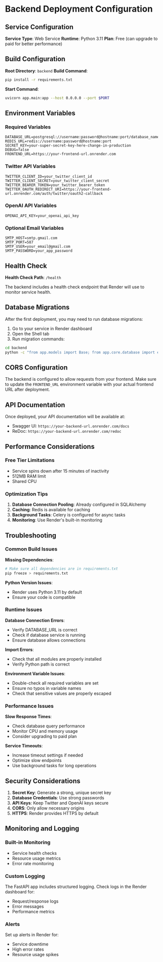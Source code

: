 # Backend Deployment Configuration

## Service Configuration

**Service Type**: Web Service
**Runtime**: Python 3.11
**Plan**: Free (can upgrade to paid for better performance)

## Build Configuration

**Root Directory**: `backend`
**Build Command**: 
```bash
pip install -r requirements.txt
```

**Start Command**:
```bash
uvicorn app.main:app --host 0.0.0.0 --port $PORT
```

## Environment Variables

### Required Variables
```
DATABASE_URL=postgresql://username:password@hostname:port/database_name
REDIS_URL=redis://username:password@hostname:port
SECRET_KEY=your-super-secret-key-here-change-in-production
DEBUG=false
FRONTEND_URL=https://your-frontend-url.onrender.com
```

### Twitter API Variables
```
TWITTER_CLIENT_ID=your_twitter_client_id
TWITTER_CLIENT_SECRET=your_twitter_client_secret
TWITTER_BEARER_TOKEN=your_twitter_bearer_token
TWITTER_OAUTH_REDIRECT_URI=https://your-frontend-url.onrender.com/auth/twitter/oauth2-callback
```

### OpenAI API Variables
```
OPENAI_API_KEY=your_openai_api_key
```

### Optional Email Variables
```
SMTP_HOST=smtp.gmail.com
SMTP_PORT=587
SMTP_USER=your_email@gmail.com
SMTP_PASSWORD=your_app_password
```

## Health Check

**Health Check Path**: `/health`

The backend includes a health check endpoint that Render will use to monitor service health.

## Database Migrations

After the first deployment, you may need to run database migrations:

1. Go to your service in Render dashboard
2. Open the Shell tab
3. Run migration commands:
```bash
cd backend
python -c "from app.models import Base; from app.core.database import engine; Base.metadata.create_all(bind=engine)"
```

## CORS Configuration

The backend is configured to allow requests from your frontend. Make sure to update the `FRONTEND_URL` environment variable with your actual frontend URL after deployment.

## API Documentation

Once deployed, your API documentation will be available at:
- Swagger UI: `https://your-backend-url.onrender.com/docs`
- ReDoc: `https://your-backend-url.onrender.com/redoc`

## Performance Considerations

### Free Tier Limitations
- Service spins down after 15 minutes of inactivity
- 512MB RAM limit
- Shared CPU

### Optimization Tips
1. **Database Connection Pooling**: Already configured in SQLAlchemy
2. **Caching**: Redis is available for caching
3. **Background Tasks**: Celery is configured for async tasks
4. **Monitoring**: Use Render's built-in monitoring

## Troubleshooting

### Common Build Issues

**Missing Dependencies**:
```bash
# Make sure all dependencies are in requirements.txt
pip freeze > requirements.txt
```

**Python Version Issues**:
- Render uses Python 3.11 by default
- Ensure your code is compatible

### Runtime Issues

**Database Connection Errors**:
- Verify DATABASE_URL is correct
- Check if database service is running
- Ensure database allows connections

**Import Errors**:
- Check that all modules are properly installed
- Verify Python path is correct

**Environment Variable Issues**:
- Double-check all required variables are set
- Ensure no typos in variable names
- Check that sensitive values are properly escaped

### Performance Issues

**Slow Response Times**:
- Check database query performance
- Monitor CPU and memory usage
- Consider upgrading to paid plan

**Service Timeouts**:
- Increase timeout settings if needed
- Optimize slow endpoints
- Use background tasks for long operations

## Security Considerations

1. **Secret Key**: Generate a strong, unique secret key
2. **Database Credentials**: Use strong passwords
3. **API Keys**: Keep Twitter and OpenAI keys secure
4. **CORS**: Only allow necessary origins
5. **HTTPS**: Render provides HTTPS by default

## Monitoring and Logging

### Built-in Monitoring
- Service health checks
- Resource usage metrics
- Error rate monitoring

### Custom Logging
The FastAPI app includes structured logging. Check logs in the Render dashboard for:
- Request/response logs
- Error messages
- Performance metrics

### Alerts
Set up alerts in Render for:
- Service downtime
- High error rates
- Resource usage spikes
